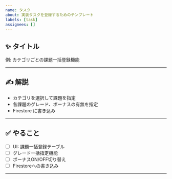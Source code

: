 ```yaml
---
name: タスク
about: 実装タスクを登録するためのテンプレート
labels: [task]
assignees: []
---
```


## ✨ タイトル
<!-- 短く、わかりやすく -->
例: カテゴリごとの課題一括登録機能

---

## ✍ 解説
<!-- なにを実装したいか，この機能でなにができるようにしたいか -->

- カテゴリを選択して課題を指定
- 各課題のグレード、ボーナスの有無を指定
- Firestore に書き込み

---

## ✅ やること
- [ ] UI: 課題一括登録テーブル
- [ ] グレード一括指定機能
- [ ] ボーナスON/OFF切り替え
- [ ] Firestoreへの書き込み

---

## 